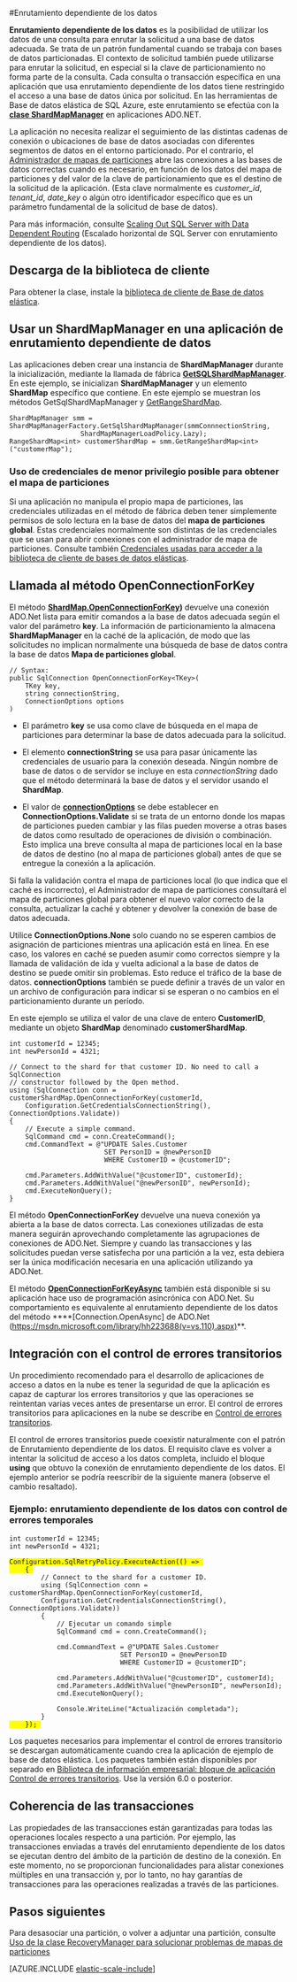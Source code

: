 <properties 
	pageTitle="Enrutamiento dependiente de los datos | Microsoft Azure" 
	description="Cómo usar la clase ShardMapManager en aplicaciones .NET para el enrutamiento dependiente de los datos, una característica de bases de datos elásticas para Base de datos SQL de Azure" 
	services="sql-database" 
	documentationCenter="" 
	manager="jeffreyg" 
	authors="torsteng" 
	editor=""/>

<tags 
	ms.service="sql-database" 
	ms.workload="sql-database" 
	ms.tgt_pltfrm="na" 
	ms.devlang="na" 
	ms.topic="article" 
	ms.date="02/04/2016" 
	ms.author="torsteng;sidneyh"/>

#Enrutamiento dependiente de los datos

**Enrutamiento dependiente de los datos** es la posibilidad de utilizar los datos de una consulta para enrutar la solicitud a una base de datos adecuada. Se trata de un patrón fundamental cuando se trabaja con bases de datos particionadas. El contexto de solicitud también puede utilizarse para enrutar la solicitud, en especial si la clave de particionamiento no forma parte de la consulta. Cada consulta o transacción específica en una aplicación que usa enrutamiento dependiente de los datos tiene restringido el acceso a una base de datos única por solicitud. En las herramientas de Base de datos elástica de SQL Azure, este enrutamiento se efectúa con la **[clase ShardMapManager](https://msdn.microsoft.com/library/azure/microsoft.azure.sqldatabase.elasticscale.shardmanagement.shardmapmanager.aspx)** en aplicaciones ADO.NET.

La aplicación no necesita realizar el seguimiento de las distintas cadenas de conexión o ubicaciones de base de datos asociadas con diferentes segmentos de datos en el entorno particionado. Por el contrario, el [Administrador de mapas de particiones](sql-database-elastic-scale-shard-map-management.md) abre las conexiones a las bases de datos correctas cuando es necesario, en función de los datos del mapa de particiones y del valor de la clave de particionamiento que es el destino de la solicitud de la aplicación. (Esta clave normalmente es *customer\_id*, *tenant\_id*, *date\_key* o algún otro identificador específico que es un parámetro fundamental de la solicitud de base de datos).

Para más información, consulte [Scaling Out SQL Server with Data Dependent Routing](https://technet.microsoft.com/library/cc966448.aspx) (Escalado horizontal de SQL Server con enrutamiento dependiente de los datos).

## Descarga de la biblioteca de cliente

Para obtener la clase, instale la [biblioteca de cliente de Base de datos elástica](http://www.nuget.org/packages/Microsoft.Azure.SqlDatabase.ElasticScale.Client/).

## Usar un ShardMapManager en una aplicación de enrutamiento dependiente de datos 

Las aplicaciones deben crear una instancia de **ShardMapManager** durante la inicialización, mediante la llamada de fábrica **[GetSQLShardMapManager](https://msdn.microsoft.com/library/azure/microsoft.azure.sqldatabase.elasticscale.shardmanagement.shardmapmanagerfactory.getsqlshardmapmanager.aspx)**. En este ejemplo, se inicializan **ShardMapManager** y un elemento **ShardMap** específico que contiene. En este ejemplo se muestran los métodos GetSqlShardMapManager y [GetRangeShardMap](https://msdn.microsoft.com/library/azure/dn824173.aspx).

    ShardMapManager smm = ShardMapManagerFactory.GetSqlShardMapManager(smmConnnectionString, 
                      ShardMapManagerLoadPolicy.Lazy);
    RangeShardMap<int> customerShardMap = smm.GetRangeShardMap<int>("customerMap"); 

### Uso de credenciales de menor privilegio posible para obtener el mapa de particiones

Si una aplicación no manipula el propio mapa de particiones, las credenciales utilizadas en el método de fábrica deben tener simplemente permisos de solo lectura en la base de datos del **mapa de particiones global**. Estas credenciales normalmente son distintas de las credenciales que se usan para abrir conexiones con el administrador de mapa de particiones. Consulte también [Credenciales usadas para acceder a la biblioteca de cliente de bases de datos elásticas](sql-database-elastic-scale-manage-credentials.md).

## Llamada al método OpenConnectionForKey

El método **[ShardMap.OpenConnectionForKey](https://msdn.microsoft.com/library/azure/microsoft.azure.sqldatabase.elasticscale.shardmanagement.shardmap.openconnectionforkey.aspx))** devuelve una conexión ADO.Net lista para emitir comandos a la base de datos adecuada según el valor del parámetro **key**. La información de particionamiento la almacena **ShardMapManager** en la caché de la aplicación, de modo que las solicitudes no implican normalmente una búsqueda de base de datos contra la base de datos **Mapa de particiones global**.

	// Syntax: 
	public SqlConnection OpenConnectionForKey<TKey>(
		TKey key,
		string connectionString,
		ConnectionOptions options
	)


* El parámetro **key** se usa como clave de búsqueda en el mapa de particiones para determinar la base de datos adecuada para la solicitud. 

* El elemento **connectionString** se usa para pasar únicamente las credenciales de usuario para la conexión deseada. Ningún nombre de base de datos o de servidor se incluye en esta *connectionString* dado que el método determinará la base de datos y el servidor usando el **ShardMap**.

* El valor de **[connectionOptions](https://msdn.microsoft.com/library/azure/microsoft.azure.sqldatabase.elasticscale.shardmanagement.connectionoptions.aspx)** se debe establecer en **ConnectionOptions.Validate** si se trata de un entorno donde los mapas de particiones pueden cambiar y las filas pueden moverse a otras bases de datos como resultado de operaciones de división o combinación. Esto implica una breve consulta al mapa de particiones local en la base de datos de destino (no al mapa de particiones global) antes de que se entregue la conexión a la aplicación.

Si falla la validación contra el mapa de particiones local (lo que indica que el caché es incorrecto), el Administrador de mapa de particiones consultará el mapa de particiones global para obtener el nuevo valor correcto de la consulta, actualizar la caché y obtener y devolver la conexión de base de datos adecuada.

Utilice **ConnectionOptions.None** solo cuando no se esperen cambios de asignación de particiones mientras una aplicación está en línea. En ese caso, los valores en caché se pueden asumir como correctos siempre y la llamada de validación de ida y vuelta adicional a la base de datos de destino se puede omitir sin problemas. Esto reduce el tráfico de la base de datos. **connectionOptions** también se puede definir a través de un valor en un archivo de configuración para indicar si se esperan o no cambios en el particionamiento durante un período.

En este ejemplo se utiliza el valor de una clave de entero **CustomerID**, mediante un objeto **ShardMap** denominado **customerShardMap**.

    int customerId = 12345; 
    int newPersonId = 4321; 

    // Connect to the shard for that customer ID. No need to call a SqlConnection 
	// constructor followed by the Open method.
    using (SqlConnection conn = customerShardMap.OpenConnectionForKey(customerId, 
        Configuration.GetCredentialsConnectionString(), ConnectionOptions.Validate)) 
    { 
        // Execute a simple command. 
        SqlCommand cmd = conn.CreateCommand(); 
        cmd.CommandText = @"UPDATE Sales.Customer 
                            SET PersonID = @newPersonID 
                            WHERE CustomerID = @customerID"; 

        cmd.Parameters.AddWithValue("@customerID", customerId); 
        cmd.Parameters.AddWithValue("@newPersonID", newPersonId); 
        cmd.ExecuteNonQuery(); 
    }  

El método **OpenConnectionForKey** devuelve una nueva conexión ya abierta a la base de datos correcta. Las conexiones utilizadas de esta manera seguirán aprovechando completamente las agrupaciones de conexiones de ADO.Net. Siempre y cuando las transacciones y las solicitudes puedan verse satisfecha por una partición a la vez, esta debiera ser la única modificación necesaria en una aplicación utilizando ya ADO.Net.

El método **[OpenConnectionForKeyAsync](https://msdn.microsoft.com/library/azure/microsoft.azure.sqldatabase.elasticscale.shardmanagement.shardmap.openconnectionforkeyasync.aspx)** también está disponible si su aplicación hace uso de programación asincrónica con ADO.Net. Su comportamiento es equivalente al enrutamiento dependiente de los datos del método ****[Connection.OpenAsync] de ADO.Net (https://msdn.microsoft.com/library/hh223688(v=vs.110).aspx)**.

## Integración con el control de errores transitorios 

Un procedimiento recomendado para el desarrollo de aplicaciones de acceso a datos en la nube es tener la seguridad de que la aplicación es capaz de capturar los errores transitorios y que las operaciones se reintentan varias veces antes de presentarse un error. El control de errores transitorios para aplicaciones en la nube se describe en [Control de errores transitorios](https://msdn.microsoft.com/library/dn440719(v=pandp.60).aspx).
 
El control de errores transitorios puede coexistir naturalmente con el patrón de Enrutamiento dependiente de los datos. El requisito clave es volver a intentar la solicitud de acceso a los datos completa, incluido el bloque **using** que obtuvo la conexión de enrutamiento dependiente de los datos. El ejemplo anterior se podría reescribir de la siguiente manera (observe el cambio resaltado).

### Ejemplo: enrutamiento dependiente de los datos con control de errores temporales 

<pre><code>int customerId = 12345; 
int newPersonId = 4321; 

<span style="background-color:  #FFFF00">Configuration.SqlRetryPolicy.ExecuteAction(() => </span> 
<span style="background-color:  #FFFF00">    { </span>
        // Connect to the shard for a customer ID. 
        using (SqlConnection conn = customerShardMap.OpenConnectionForKey(customerId,  
        Configuration.GetCredentialsConnectionString(), ConnectionOptions.Validate)) 
        { 
            // Ejecutar un comando simple 
            SqlCommand cmd = conn.CreateCommand(); 

            cmd.CommandText = @"UPDATE Sales.Customer 
                            SET PersonID = @newPersonID 
                            WHERE CustomerID = @customerID"; 

            cmd.Parameters.AddWithValue("@customerID", customerId); 
            cmd.Parameters.AddWithValue("@newPersonID", newPersonId); 
            cmd.ExecuteNonQuery(); 

            Console.WriteLine("Actualización completada"); 
        } 
<span style="background-color:  #FFFF00">    }); </span> 
</code></pre>


Los paquetes necesarios para implementar el control de errores transitorio se descargan automáticamente cuando crea la aplicación de ejemplo de base de datos elástica. Los paquetes también están disponibles por separado en [Biblioteca de información empresarial: bloque de aplicación Control de errores transitorios](http://www.nuget.org/packages/EnterpriseLibrary.TransientFaultHandling/). Use la versión 6.0 o posterior.

## Coherencia de las transacciones 

Las propiedades de las transacciones están garantizadas para todas las operaciones locales respecto a una partición. Por ejemplo, las transacciones enviadas a través del enrutamiento dependiente de los datos se ejecutan dentro del ámbito de la partición de destino de la conexión. En este momento, no se proporcionan funcionalidades para alistar conexiones múltiples en una transacción y, por lo tanto, no hay garantías de transacciones para las operaciones realizadas a través de las particiones.

## Pasos siguientes
Para desasociar una partición, o volver a adjuntar una partición, consulte [Uso de la clase RecoveryManager para solucionar problemas de mapas de particiones](sql-database-elastic-database-recovery-manager.md)

[AZURE.INCLUDE [elastic-scale-include](../../includes/elastic-scale-include.md)]
 

<!---HONumber=AcomDC_0211_2016-->